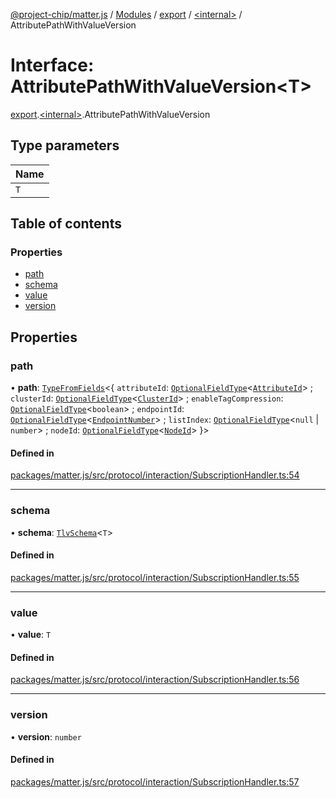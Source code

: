 [@project-chip/matter.js](../README.md) / [Modules](../modules.md) / [export](../modules/export.md) / [\<internal\>](../modules/export._internal_.md) / AttributePathWithValueVersion

# Interface: AttributePathWithValueVersion\<T\>

[export](../modules/export.md).[\<internal\>](../modules/export._internal_.md).AttributePathWithValueVersion

## Type parameters

| Name |
| :------ |
| `T` |

## Table of contents

### Properties

- [path](export._internal_.AttributePathWithValueVersion.md#path)
- [schema](export._internal_.AttributePathWithValueVersion.md#schema)
- [value](export._internal_.AttributePathWithValueVersion.md#value)
- [version](export._internal_.AttributePathWithValueVersion.md#version)

## Properties

### path

• **path**: [`TypeFromFields`](../modules/tlv_export.md#typefromfields)\<\{ `attributeId`: [`OptionalFieldType`](tlv_export.OptionalFieldType.md)\<[`AttributeId`](../modules/datatype_export.md#attributeid)\> ; `clusterId`: [`OptionalFieldType`](tlv_export.OptionalFieldType.md)\<[`ClusterId`](../modules/datatype_export.md#clusterid)\> ; `enableTagCompression`: [`OptionalFieldType`](tlv_export.OptionalFieldType.md)\<`boolean`\> ; `endpointId`: [`OptionalFieldType`](tlv_export.OptionalFieldType.md)\<[`EndpointNumber`](../modules/datatype_export.md#endpointnumber)\> ; `listIndex`: [`OptionalFieldType`](tlv_export.OptionalFieldType.md)\<``null`` \| `number`\> ; `nodeId`: [`OptionalFieldType`](tlv_export.OptionalFieldType.md)\<[`NodeId`](../modules/datatype_export.md#nodeid)\>  }\>

#### Defined in

[packages/matter.js/src/protocol/interaction/SubscriptionHandler.ts:54](https://github.com/project-chip/matter.js/blob/dfd1dc35/packages/matter.js/src/protocol/interaction/SubscriptionHandler.ts#L54)

___

### schema

• **schema**: [`TlvSchema`](../classes/tlv_export.TlvSchema.md)\<`T`\>

#### Defined in

[packages/matter.js/src/protocol/interaction/SubscriptionHandler.ts:55](https://github.com/project-chip/matter.js/blob/dfd1dc35/packages/matter.js/src/protocol/interaction/SubscriptionHandler.ts#L55)

___

### value

• **value**: `T`

#### Defined in

[packages/matter.js/src/protocol/interaction/SubscriptionHandler.ts:56](https://github.com/project-chip/matter.js/blob/dfd1dc35/packages/matter.js/src/protocol/interaction/SubscriptionHandler.ts#L56)

___

### version

• **version**: `number`

#### Defined in

[packages/matter.js/src/protocol/interaction/SubscriptionHandler.ts:57](https://github.com/project-chip/matter.js/blob/dfd1dc35/packages/matter.js/src/protocol/interaction/SubscriptionHandler.ts#L57)
